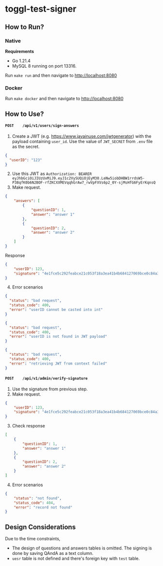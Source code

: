 # toggl-test-signer

## How to Run?

### Native

**Requirements**
- Go 1.21.4
- MySQL 8 running on port 13316.

Run `make run` and then navigate to <http://localhost:8080>

### Docker

Run `make docker` and then navigate to <http://localhost:8080>

## How to Use?

#### `POST    /api/v1/users/sign-answers`

1. Create a JWT (e.g. <https://www.javainuse.com/jwtgenerator>) with the payload containing `user_id`.
Use the value of `JWT_SECRET` from `.env` file as the secret.

```json
{
  "userID": "123"
}
```

2. Use this JWT as `Authorization: BEARER eyJhbGciOiJIUzUxMiJ9.eyJ1c2VySUQiOjEyM30.LeNw5iobDHBW1rrdsW5-P38qfK0b6N2BOF-rfZKCXXMEVqqhGrAw7_rwVpFXVs6p2_0Y-sjMsHfG6FyErKqnsQ`
3. Make request.

```json
{
    "answers": [
        {
            "questionID": 1,
            "answer": "answer 1"
        },
        {
            "questionID": 2,
            "answer": "answer 2"
        }
    ]
}
```

Response
```json
{
    "userID": 123,
    "signature": "4e1fce5c292feabce21c053f18a3ea41b4b684127069bce0c84a33beaa2ec206"
}
```

4. Error scenarios

```json
{
  "status": "bad request",
  "status_code": 400,
  "error": "userID cannot be casted into int"
}
```

```json
{
  "status": "bad request",
  "status_code": 400,
  "error": "userID is not found in JWT payload"
}
```

```json
{
  "status": "bad request",
  "status_code": 400,
  "error": "retrieving JWT from context failed"
}
```

#### `POST    /api/v1/admin/verify-signature`

1. Use the signature from previous step.
2. Make request.

````json
{
    "userID": 123,
    "signature": "4e1fce5c292feabce21c053f18a3ea41b4b684127069bce0c84a33beaa2ec206"
}
````

3. Check response

```json
[
    {
        "questionID": 1,
        "answer": "answer 1"
    },
    {
        "questionID": 2,
        "answer": "answer 2"
    }
]
```

4. Error scenarios

```json
{
    "status": "not found",
    "status_code": 404,
    "error": "record not found"
}
```
## Design Considerations
Due to the time constraints,
- The design of questions and answers tables is omitted. The signing is done by saving QAndA as a text column.
- `uesr` table is not defined and there's foreign key with `test` table.
